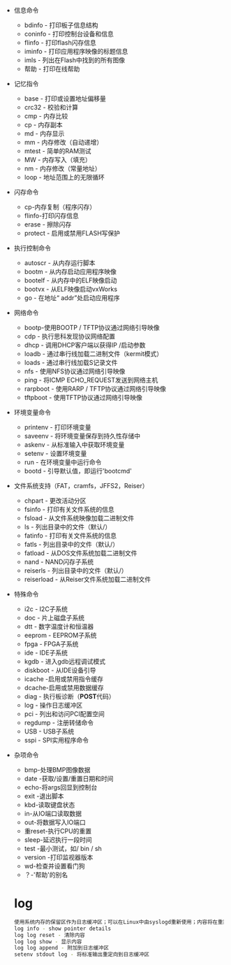 - 信息命令

  - bdinfo - 打印板子信息结构
  - coninfo - 打印控制台设备和信息
  - flinfo - 打印flash闪存信息
  - iminfo - 打印应用程序映像的标题信息
  - imls - 列出在Flash中找到的所有图像
  - 帮助 - 打印在线帮助

- 记忆指令

  - base  - 打印或设置地址偏移量
  - crc32 - 校验和计算
  - cmp - 内存比较
  - cp - 内存副本
  - md - 内存显示
  - mm - 内存修改（自动递增）
  - mtest - 简单的RAM测试
  - MW - 内存写入（填充）
  - nm - 内存修改（常量地址）
  - loop - 地址范围上的无限循环

- 闪存命令

  - cp-内存复制（程序闪存）
  - flinfo-打印闪存信息
  - erase - 擦除闪存
  - protect - 启用或禁用FLASH写保护

- 执行控制命令

  - autoscr - 从内存运行脚本
  - bootm - 从内存启动应用程序映像
  - bootelf - 从内存中的ELF映像启动
  - bootvx - 从ELF映像启动vxWorks
  - go - 在地址“ addr”处启动应用程序

- 网络命令

  - bootp-使用BOOTP / TFTP协议通过网络引导映像
  - cdp - 执行思科发现协议网络配置
  - dhcp - 调用DHCP客户端以获得IP /启动参数
  - loadb - 通过串行线加载二进制文件（kermit模式）
  - loads - 通过串行线加载S记录文件
  - nfs - 使用NFS协议通过网络引导映像
  - ping - 将ICMP ECHO_REQUEST发送到网络主机
  - rarpboot - 使用RARP / TFTP协议通过网络引导映像
  - tftpboot - 使用TFTP协议通过网络引导映像

- 环境变量命令

  - printenv - 打印环境变量
  - saveenv - 将环境变量保存到持久性存储中
  - askenv - 从标准输入中获取环境变量
  - setenv - 设置环境变量
  - run - 在环境变量中运行命令
  - bootd - 引导默认值，即运行'bootcmd'

- 文件系统支持（FAT，cramfs，JFFS2，Reiser）

  - chpart - 更改活动分区
  - fsinfo - 打印有关文件系统的信息
  - fsload - 从文件系统映像加载二进制文件
  - ls - 列出目录中的文件（默认/）
  - fatinfo - 打印有关文件系统的信息
  - fatls - 列出目录中的文件（默认/）
  - fatload - 从DOS文件系统加载二进制文件
  - nand - NAND闪存子系统
  - reiserls - 列出目录中的文件（默认/）
  - reiserload - 从Reiser文件系统加载二进制文件

- 特殊命令

  - i2c - I2C子系统
  - doc - 片上磁盘子系统
  - dtt - 数字温度计和恒温器
  - eeprom - EEPROM子系统
  - fpga - FPGA子系统
  - ide - IDE子系统
  - kgdb - 进入gdb远程调试模式
  - diskboot - 从IDE设备引导
  - icache -启用或禁用指令缓存
  - dcache-启用或禁用数据缓存
  - diag - 执行板诊断（**POST**代码）
  - log - 操作日志缓冲区
  - pci - 列出和访问PCI配置空间
  - regdump - 注册转储命令
  - USB - USB子系统
  - sspi - SPI实用程序命令

- 杂项命令

  - bmp-处理BMP图像数据
  - date -获取/设置/重置日期和时间
  - echo-将args回显到控制台
  - exit -退出脚本
  - kbd-读取键盘状态
  - in-从IO端口读取数据
  - out-将数据写入IO端口
  - 重reset-执行CPU的重置
  - sleep-延迟执行一段时间
  - test -最小测试，如/ bin / sh
  - version -打印监视器版本
  - wd-检查并设置看门狗
  - ？-'帮助'的别名

  # log

  ```bash
  使用系统内存的保留区作为日志缓冲区；可以在Linux中由syslogd重新使用；内容将在重置/热启动后幸免
  log info - show pointer details
  log log reset - 清除内容
  log log show - 显示内容
  log log append - 附加到日志缓冲区
  setenv stdout log - 将标准输出重定向到日志缓冲区
  ```

  